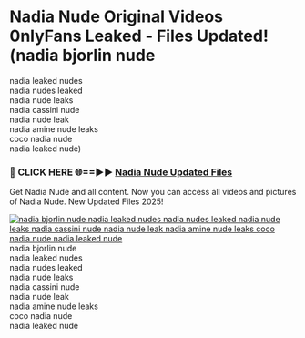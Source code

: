 # Nadia Nude Original Videos 0nlyFans Leaked - Files Updated! (nadia bjorlin nude<br>
nadia leaked nudes<br>
nadia nudes leaked<br>
nadia nude leaks<br>
nadia cassini nude<br>
nadia nude leak<br>
nadia amine nude leaks<br>
coco nadia nude<br>
nadia leaked nude)

<h3>🔴 CLICK HERE 🌐==►► <a href="https://tinyurl.com/2p9ay9w9" rel="nofollow">Nadia Nude Updated Files</a></h3>

Get Nadia Nude and all content. Now you can access all videos and pictures of Nadia Nude. New Updated Files 2025!

[![nadia bjorlin nude<br>
nadia leaked nudes<br>
nadia nudes leaked<br>
nadia nude leaks<br>
nadia cassini nude<br>
nadia nude leak<br>
nadia amine nude leaks<br>
coco nadia nude<br>
nadia leaked nude](https://i.imgur.com/KQgVmj3.gif)](https://tinyurl.com/2p9ay9w9)
nadia bjorlin nude<br>
nadia leaked nudes<br>
nadia nudes leaked<br>
nadia nude leaks<br>
nadia cassini nude<br>
nadia nude leak<br>
nadia amine nude leaks<br>
coco nadia nude<br>
nadia leaked nude
